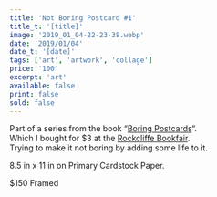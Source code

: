```yaml
---
title: 'Not Boring Postcard #1'
title_t: '[title]'
image: '2019_01_04-22-23-38.webp'
date: '2019/01/04'
date_t: '[date]'
tags: ['art', 'artwork', 'collage']
price: '100'
excerpt: 'art'
available: false
print: false
sold: false
---
```


<p>Part of a series from the book “<a href="https://ca.phaidon.com/store/photography/boring-postcards-9780714843902/" rel="noopener noreferrer" target="_blank">Boring Postcards</a>“.<br>
Which I bought for $3 at the <a href="https://rockcliffeparkbookfair.com/" rel="noopener noreferrer" target="_blank">Rockcliffe Bookfair</a>.<br>
Trying to make it not boring by adding some life to it.</p>

<p>8.5 in x 11 in on Primary Cardstock Paper.</p>

<p>$150 Framed</p>
